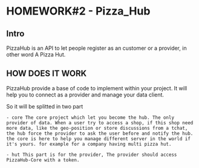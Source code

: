 # HOMEWORK#2 - Pizza_Hub

## Intro

PizzaHub is an API to let people register as an customer or a provider, in other word A Pizza Hut.

## HOW DOES IT WORK

PizzaHub provide a base of code to implement within your project. It will help you to connect as a provider and manage your data client.

So it will be splitted in two part
    
    - core The core project which let you become the hub. The only provider of data. When a user try to access a shop, if this shop need more data, like the geo-position or store discussions from a tchat, the hub force the provider to ask the user before and notify the hub. 
    the core is here to help you manage different server in the world if it's yours. for example for a company having multi pizza hut. 

    - hut This part is for the provider, The provider should access PizzaHub-Core with a token.
